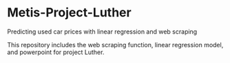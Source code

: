 # Metis-Project-Luther
Predicting used car prices with linear regression and web scraping

This repository includes the web scraping function, linear regression model, and powerpoint for project Luther.
